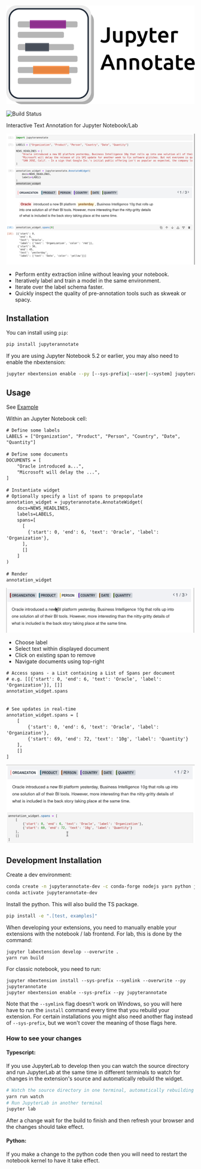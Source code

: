 ![Apply Label](examples/images/logo.png?raw=true "Apply Label")


![Build Status](https://github.com/dataqa/jupyter-annotate/actions/workflows/build.yml/badge.svg?branch=main)

Interactive Text Annotation for Jupyter Notebook/Lab

![Jupyter Annotate](examples/images/Annotate_1.png?raw=true "Jupyter Annotate")

* Perform entity extraction inline without leaving your notebook.
* Iteratively label and train a model in the same environment.
* Iterate over the label schema faster.
* Quickly inspect the quality of pre-annotation tools such as skweak or spacy.

## Installation

You can install using `pip`:

```bash
pip install jupyterannotate
```

If you are using Jupyter Notebook 5.2 or earlier, you may also need to enable
the nbextension:

```bash
jupyter nbextension enable --py [--sys-prefix|--user|--system] jupyterannotate
```

## Usage

See [Example](examples/introduction.ipynb)

Within an Jupyter Notebook cell:

```
# Define some labels
LABELS = ["Organization", "Product", "Person", "Country", "Date", "Quantity"]

# Define some documents
DOCUMENTS = [
    "Oracle introduced a...",
    "Microsoft will delay the ...",
]

# Instantiate widget
# Optionally specify a list of spans to prepopulate
annotation_widget = jupyterannotate.AnnotateWidget(
    docs=NEWS_HEADLINES,
    labels=LABELS,
    spans=[
      [
        {'start': 0, 'end': 6, 'text': 'Oracle', 'label': 'Organization'},
      ],
      []
    ]
)

# Render
annotation_widget
```

![Apply Label](examples/images/Annotate_1.gif?raw=true "Apply Label")

- Choose label
- Select text within displayed document
- Click on existing span to remove
- Navigate documents using top-right

```
# Access spans - a List containing a List of Spans per document
# e.g. [[{'start': 0, 'end': 6, 'text': 'Oracle', 'label': 'Organization'}], []]
annotation_widget.spans


# See updates in real-time
annotation_widget.spans = [
    [
        {'start': 0, 'end': 6, 'text': 'Oracle', 'label': 'Organization'},
        {'start': 69, 'end': 72, 'text': '10g', 'label': 'Quantity'}
    ],
    []
]
```

![Update Python](examples/images/Annotate_2.gif?raw=true "Update Python")

## Development Installation

Create a dev environment:

```bash
conda create -n jupyterannotate-dev -c conda-forge nodejs yarn python jupyterlab
conda activate jupyterannotate-dev
```

Install the python. This will also build the TS package.

```bash
pip install -e ".[test, examples]"
```

When developing your extensions, you need to manually enable your extensions with the
notebook / lab frontend. For lab, this is done by the command:

```
jupyter labextension develop --overwrite .
yarn run build
```

For classic notebook, you need to run:

```
jupyter nbextension install --sys-prefix --symlink --overwrite --py jupyterannotate
jupyter nbextension enable --sys-prefix --py jupyterannotate
```

Note that the `--symlink` flag doesn't work on Windows, so you will here have to run
the `install` command every time that you rebuild your extension. For certain installations
you might also need another flag instead of `--sys-prefix`, but we won't cover the meaning
of those flags here.

### How to see your changes

#### Typescript:

If you use JupyterLab to develop then you can watch the source directory and run JupyterLab at the same time in different
terminals to watch for changes in the extension's source and automatically rebuild the widget.

```bash
# Watch the source directory in one terminal, automatically rebuilding when needed
yarn run watch
# Run JupyterLab in another terminal
jupyter lab
```

After a change wait for the build to finish and then refresh your browser and the changes should take effect.

#### Python:

If you make a change to the python code then you will need to restart the notebook kernel to have it take effect.
